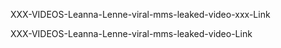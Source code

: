 XXX-VIDEOS-Leanna-Lenne-viral-mms-leaked-video-xxx-Link

XXX-VIDEOS-Leanna-Lenne-viral-mms-leaked-video-Link
